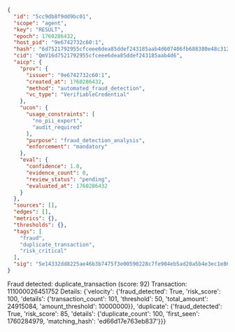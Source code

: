 ```json
{
  "id": "5cc9db8f9dd9bc01",
  "scope": "agent",
  "key": "RESULT",
  "epoch": 1760286432,
  "host_pid": "9e6742732c60:1",
  "hash": "6d7521792955cfceee6dea85ddef243185aab4d607406fb688380e48c3128bde",
  "cid": "QmV16d7521792955cfceee6dea85ddef243185aab4d6",
  "aicp": {
    "prov": {
      "issuer": "9e6742732c60:1",
      "created_at": 1760286432,
      "method": "automated_fraud_detection",
      "vc_type": "VerifiableCredential"
    },
    "ucon": {
      "usage_constraints": [
        "no_pii_export",
        "audit_required"
      ],
      "purpose": "fraud_detection_analysis",
      "enforcement": "mandatory"
    },
    "eval": {
      "confidence": 1.0,
      "evidence_count": 0,
      "review_status": "pending",
      "evaluated_at": 1760286432
    }
  },
  "sources": [],
  "edges": [],
  "metrics": {},
  "thresholds": {},
  "tags": [
    "fraud",
    "duplicate_transaction",
    "risk_critical"
  ],
  "sig": "5e14332dd8225ae46b3b7475f3e00590228c7fe904eb5ad20a5b4e3ec1e867a9"
}
```

Fraud detected: duplicate_transaction (score: 92)
Transaction: 111000026451752
Details: {'velocity': {'fraud_detected': True, 'risk_score': 100, 'details': {'transaction_count': 101, 'threshold': 50, 'total_amount': 24915084, 'amount_threshold': 10000000}}, 'duplicate': {'fraud_detected': True, 'risk_score': 85, 'details': {'duplicate_count': 100, 'first_seen': 1760284979, 'matching_hash': 'ed66d17e763eb837'}}}